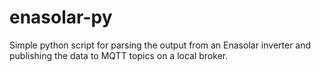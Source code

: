 # enasolar-py

Simple python script for parsing the output from an Enasolar inverter and publishing the data to MQTT topics on a local broker.
